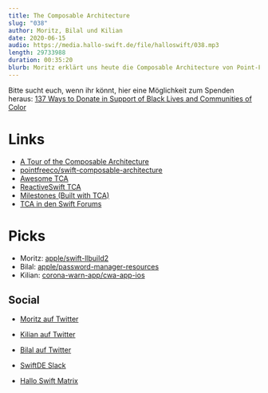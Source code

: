 ```yaml
---
title: The Composable Architecture
slug: "038"
author: Moritz, Bilal und Kilian
date: 2020-06-15
audio: https://media.hallo-swift.de/file/halloswift/038.mp3
length: 29733988
duration: 00:35:20
blurb: Moritz erklärt uns heute die Composable Architecture von Point-Free.
---
```


Bitte sucht euch, wenn ihr könnt, hier eine Möglichkeit zum Spenden heraus: [137 Ways to Donate in Support of Black Lives and Communities of Color](https://nymag.com/strategist/article/where-to-donate-for-black-lives-matter.html)

# Links

- [A Tour of the Composable Architecture](https://www.pointfree.co/episodes/ep100-a-tour-of-the-composable-architecture-part-1)
- [pointfreeco/swift-composable-architecture](https://github.com/pointfreeco/swift-composable-architecture)
- [Awesome TCA](https://github.com/antranapp/awesome-tca)
- [ReactiveSwift TCA](https://github.com/trading-point/reactiveswift-composable-architecture)
- [Milestones (Built with TCA)](https://github.com/jpsim/Milestones)
- [TCA in den Swift Forums](https://forums.swift.org/c/related-projects/swift-composable-architecture)

# Picks

- Moritz: [apple/swift-llbuild2](https://github.com/apple/swift-llbuild2)
- Bilal: [apple/password-manager-resources](https://github.com/apple/password-manager-resources)
- Kilian: [corona-warn-app/cwa-app-ios](https://github.com/corona-warn-app/cwa-app-ios)

## Social

- [Moritz auf Twitter](https://twitter.com/slashmodev)
- [Kilian auf Twitter](https://twitter.com/kiliankoe)
- [Bilal auf Twitter](https://twitter.com/Reffas_Bilal)

- [SwiftDE Slack](https://join.slack.com/t/swiftde/shared_invite/zt-7r4hfpmv-m2CLTofoNTWhRE4v8vyMhg)
- [Hallo Swift Matrix](https://matrix.to/#/#hallo-swift:matrix.org)
